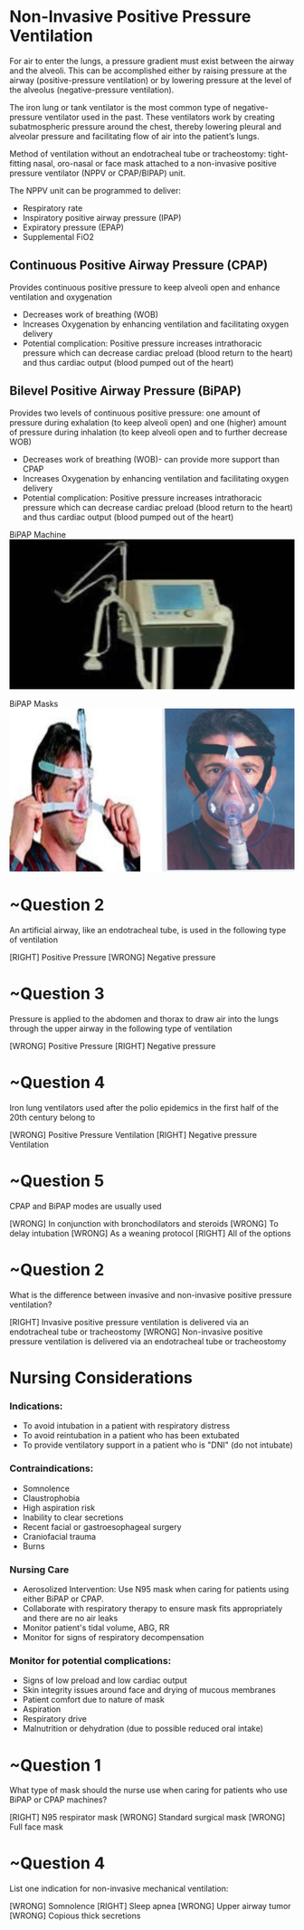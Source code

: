 # Non-Invasive Positive Pressure Ventilation

For air to enter the lungs, a pressure gradient must exist between the airway and the alveoli. This can be accomplished either by raising pressure at the airway (positive-pressure ventilation) or by lowering pressure at the level of the alveolus (negative-pressure ventilation).

The iron lung or tank ventilator is the most common type of negative-pressure ventilator used in the past. These ventilators work by creating subatmospheric pressure around the chest, thereby lowering pleural and alveolar pressure and facilitating flow of air into the patient’s lungs.

Method of ventilation without an endotracheal tube or tracheostomy: tight-fitting nasal, oro-nasal or face mask attached to a non-invasive positive pressure ventilator (NPPV or CPAP/BIPAP) unit.

The NPPV unit can be programmed to deliver:

* Respiratory rate
* Inspiratory positive airway pressure (IPAP)
* Expiratory pressure (EPAP)
* Supplemental FiO2

## Continuous Positive Airway Pressure (CPAP)
Provides continuous positive pressure to keep alveoli open and enhance ventilation and oxygenation
* Decreases work of breathing (WOB)
* Increases Oxygenation by enhancing ventilation and facilitating oxygen delivery
* Potential complication: Positive pressure increases intrathoracic pressure which can decrease cardiac preload (blood return to the heart) and thus cardiac output (blood pumped out of the heart)

## Bilevel Positive Airway Pressure (BiPAP)
Provides two levels of continuous positive pressure: one amount of pressure during exhalation (to keep alveoli open) and one (higher) amount of pressure during inhalation (to keep alveoli open and to further decrease WOB)
* Decreases work of breathing (WOB)- can provide more support than CPAP
* Increases Oxygenation by enhancing ventilation and facilitating oxygen delivery
* Potential complication: Positive pressure increases intrathoracic pressure which can decrease cardiac preload (blood return to the heart) and thus cardiac output (blood pumped out of the heart)

BiPAP Machine
![](assets/bipap-machine.png)

BiPAP Masks
![](assets/bipap-masks.png)

# ~Question 2
An artificial airway, like an endotracheal tube, is used in the following type of ventilation

[RIGHT] Positive Pressure
[WRONG] Negative pressure

# ~Question 3
Pressure is applied to the abdomen and thorax to draw air into the lungs through the upper airway in the following type of ventilation

[WRONG] Positive Pressure
[RIGHT] Negative pressure

# ~Question 4
Iron lung ventilators used after the polio epidemics in the first half of the 20th century belong to

[WRONG] Positive Pressure Ventilation
[RIGHT] Negative pressure Ventilation

# ~Question 5
CPAP and BiPAP modes are usually used

[WRONG] In conjunction with bronchodilators and steroids
[WRONG] To delay intubation
[WRONG] As a weaning protocol
[RIGHT] All of the options

# ~Question 2
What is the difference between invasive and non-invasive positive pressure ventilation?

[RIGHT] Invasive positive pressure ventilation is delivered via an endotracheal tube or tracheostomy
[WRONG] Non-invasive positive pressure ventilation is delivered via an endotracheal tube or tracheostomy

# Nursing Considerations

### Indications:
* To avoid intubation in a patient with respiratory distress
* To avoid reintubation in a patient who has been extubated
* To provide ventilatory support in a patient who is "DNI" (do not intubate)

### Contraindications:
* Somnolence
* Claustrophobia
* High aspiration risk
* Inability to clear secretions
* Recent facial or gastroesophageal surgery
* Craniofacial trauma
* Burns

### Nursing Care
* Aerosolized Intervention: Use N95 mask when caring for patients using either BiPAP or CPAP.
* Collaborate with respiratory therapy to ensure mask fits appropriately and there are no air leaks
* Monitor patient's tidal volume, ABG, RR
* Monitor for signs of respiratory decompensation

### Monitor for potential complications:
* Signs of low preload and low cardiac output
* Skin integrity issues around face and drying of mucous membranes
* Patient comfort due to nature of mask
* Aspiration
* Respiratory drive
* Malnutrition or dehydration (due to possible reduced oral intake)

# ~Question 1
What type of mask should the nurse use when caring for patients who use BiPAP or CPAP machines?

[RIGHT] N95 respirator mask
[WRONG] Standard surgical mask
[WRONG] Full face mask


# ~Question 4
List one indication for non-invasive mechanical ventilation:

[WRONG] Somnolence
[RIGHT] Sleep apnea
[WRONG] Upper airway tumor
[WRONG] Copious thick secretions


